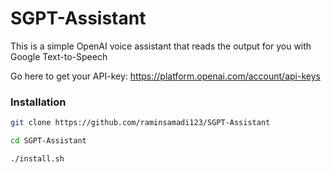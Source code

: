 # SGPT-Assistant
This is a simple OpenAI voice assistant that reads the output for you with Google Text-to-Speech

Go here to get your API-key:
https://platform.openai.com/account/api-keys

### Installation
```sh
git clone https://github.com/raminsamadi123/SGPT-Assistant

cd SGPT-Assistant

./install.sh
